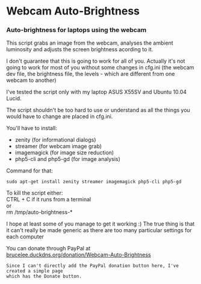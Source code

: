 # Webcam Auto-Brightness
### Auto-brightness for laptops using the webcam

This script grabs an image from the webcam, analyses the ambient luminosity and adjusts the screen brightness acording to it.

I don't guarantee that this is going to work for all of you. Actually it's not going to work for most of you without some changes in cfg.ini (the webcam dev file, the brightness file, the levels - which are different from one webcam to another)

I've tested the script only with my laptop ASUS X55SV and Ubuntu 10.04 Lucid.

The script shouldn't be too hard to use or understand as all the things you would have to change are placed in cfg.ini.

You'll have to install:
+ zenity (for informational dialogs)
+ streamer (for webcam image grab)
+ imagemagick (for image size reduction)
+ php5-cli and php5-gd (for image analysis)

Command for that:

    sudo apt-get install zenity streamer imagemagick php5-cli php5-gd

To kill the script either:  
CTRL + C if it runs from a terminal  
or  
rm /tmp/auto-brightness-*

I hope at least some of you manage to get it working :) The true thing is that it can't really be made generic as there are too many particular settings for each computer

You can donate through PayPal at [brucelee.duckdns.org/donation/Webcam-Auto-Brightness](http://brucelee.duckdns.org/donation/Webcam-Auto-Brightness)

    Since I can't directly add the PayPal donation button here, I've created a simple page
    which has the Donate button.
    

